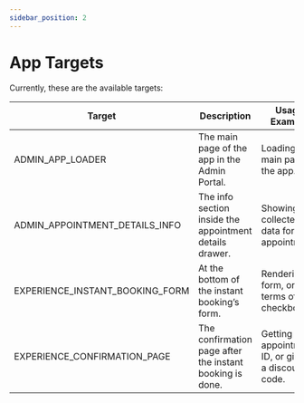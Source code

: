 ```yaml
---
sidebar_position: 2
---
```


# App Targets

Currently, these are the available targets:

| Target                          | Description                                             | Usage Example                                         |
|---------------------------------|---------------------------------------------------------|-------------------------------------------------------|
| ADMIN_APP_LOADER                | The main page of the app in the Admin Portal.           | Loading the main page of the app.                     |
| ADMIN_APPOINTMENT_DETAILS_INFO  | The info section inside the appointment details drawer. | Showing the collected data for the appointment.       |
| EXPERIENCE_INSTANT_BOOKING_FORM | At the bottom of the instant booking’s form.            | Rendering a form, or terms of use checkbox.           |
| EXPERIENCE_CONFIRMATION_PAGE    | The confirmation page after the instant booking is done.| Getting the appointment ID, or giving a discount code.|
